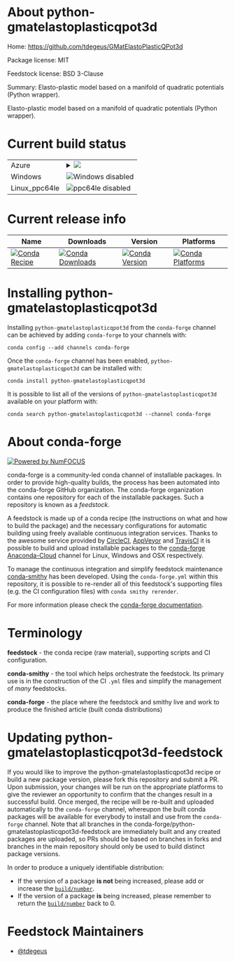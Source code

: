 About python-gmatelastoplasticqpot3d
====================================

Home: https://github.com/tdegeus/GMatElastoPlasticQPot3d

Package license: MIT

Feedstock license: BSD 3-Clause

Summary: Elasto-plastic model based on a manifold of quadratic potentials (Python wrapper).

Elasto-plastic model based on a manifold of quadratic potentials (Python wrapper).

Current build status
====================


<table>
    
  <tr>
    <td>Azure</td>
    <td>
      <details>
        <summary>
          <a href="https://dev.azure.com/conda-forge/feedstock-builds/_build/latest?definitionId=8602&branchName=master">
            <img src="https://dev.azure.com/conda-forge/feedstock-builds/_apis/build/status/python-gmatelastoplasticqpot3d-feedstock?branchName=master">
          </a>
        </summary>
        <table>
          <thead><tr><th>Variant</th><th>Status</th></tr></thead>
          <tbody><tr>
              <td>linux_python2.7</td>
              <td>
                <a href="https://dev.azure.com/conda-forge/feedstock-builds/_build/latest?definitionId=8602&branchName=master">
                  <img src="https://dev.azure.com/conda-forge/feedstock-builds/_apis/build/status/python-gmatelastoplasticqpot3d-feedstock?branchName=master&jobName=linux&configuration=linux_python2.7" alt="variant">
                </a>
              </td>
            </tr><tr>
              <td>linux_python3.6</td>
              <td>
                <a href="https://dev.azure.com/conda-forge/feedstock-builds/_build/latest?definitionId=8602&branchName=master">
                  <img src="https://dev.azure.com/conda-forge/feedstock-builds/_apis/build/status/python-gmatelastoplasticqpot3d-feedstock?branchName=master&jobName=linux&configuration=linux_python3.6" alt="variant">
                </a>
              </td>
            </tr><tr>
              <td>linux_python3.7</td>
              <td>
                <a href="https://dev.azure.com/conda-forge/feedstock-builds/_build/latest?definitionId=8602&branchName=master">
                  <img src="https://dev.azure.com/conda-forge/feedstock-builds/_apis/build/status/python-gmatelastoplasticqpot3d-feedstock?branchName=master&jobName=linux&configuration=linux_python3.7" alt="variant">
                </a>
              </td>
            </tr><tr>
              <td>linux_python3.8</td>
              <td>
                <a href="https://dev.azure.com/conda-forge/feedstock-builds/_build/latest?definitionId=8602&branchName=master">
                  <img src="https://dev.azure.com/conda-forge/feedstock-builds/_apis/build/status/python-gmatelastoplasticqpot3d-feedstock?branchName=master&jobName=linux&configuration=linux_python3.8" alt="variant">
                </a>
              </td>
            </tr><tr>
              <td>osx_python2.7</td>
              <td>
                <a href="https://dev.azure.com/conda-forge/feedstock-builds/_build/latest?definitionId=8602&branchName=master">
                  <img src="https://dev.azure.com/conda-forge/feedstock-builds/_apis/build/status/python-gmatelastoplasticqpot3d-feedstock?branchName=master&jobName=osx&configuration=osx_python2.7" alt="variant">
                </a>
              </td>
            </tr><tr>
              <td>osx_python3.6</td>
              <td>
                <a href="https://dev.azure.com/conda-forge/feedstock-builds/_build/latest?definitionId=8602&branchName=master">
                  <img src="https://dev.azure.com/conda-forge/feedstock-builds/_apis/build/status/python-gmatelastoplasticqpot3d-feedstock?branchName=master&jobName=osx&configuration=osx_python3.6" alt="variant">
                </a>
              </td>
            </tr><tr>
              <td>osx_python3.7</td>
              <td>
                <a href="https://dev.azure.com/conda-forge/feedstock-builds/_build/latest?definitionId=8602&branchName=master">
                  <img src="https://dev.azure.com/conda-forge/feedstock-builds/_apis/build/status/python-gmatelastoplasticqpot3d-feedstock?branchName=master&jobName=osx&configuration=osx_python3.7" alt="variant">
                </a>
              </td>
            </tr><tr>
              <td>osx_python3.8</td>
              <td>
                <a href="https://dev.azure.com/conda-forge/feedstock-builds/_build/latest?definitionId=8602&branchName=master">
                  <img src="https://dev.azure.com/conda-forge/feedstock-builds/_apis/build/status/python-gmatelastoplasticqpot3d-feedstock?branchName=master&jobName=osx&configuration=osx_python3.8" alt="variant">
                </a>
              </td>
            </tr>
          </tbody>
        </table>
      </details>
    </td>
  </tr>
  <tr>
    <td>Windows</td>
    <td>
      <img src="https://img.shields.io/badge/Windows-disabled-lightgrey.svg" alt="Windows disabled">
    </td>
  </tr>
  <tr>
    <td>Linux_ppc64le</td>
    <td>
      <img src="https://img.shields.io/badge/ppc64le-disabled-lightgrey.svg" alt="ppc64le disabled">
    </td>
  </tr>
</table>

Current release info
====================

| Name | Downloads | Version | Platforms |
| --- | --- | --- | --- |
| [![Conda Recipe](https://img.shields.io/badge/recipe-python--gmatelastoplasticqpot3d-green.svg)](https://anaconda.org/conda-forge/python-gmatelastoplasticqpot3d) | [![Conda Downloads](https://img.shields.io/conda/dn/conda-forge/python-gmatelastoplasticqpot3d.svg)](https://anaconda.org/conda-forge/python-gmatelastoplasticqpot3d) | [![Conda Version](https://img.shields.io/conda/vn/conda-forge/python-gmatelastoplasticqpot3d.svg)](https://anaconda.org/conda-forge/python-gmatelastoplasticqpot3d) | [![Conda Platforms](https://img.shields.io/conda/pn/conda-forge/python-gmatelastoplasticqpot3d.svg)](https://anaconda.org/conda-forge/python-gmatelastoplasticqpot3d) |

Installing python-gmatelastoplasticqpot3d
=========================================

Installing `python-gmatelastoplasticqpot3d` from the `conda-forge` channel can be achieved by adding `conda-forge` to your channels with:

```
conda config --add channels conda-forge
```

Once the `conda-forge` channel has been enabled, `python-gmatelastoplasticqpot3d` can be installed with:

```
conda install python-gmatelastoplasticqpot3d
```

It is possible to list all of the versions of `python-gmatelastoplasticqpot3d` available on your platform with:

```
conda search python-gmatelastoplasticqpot3d --channel conda-forge
```


About conda-forge
=================

[![Powered by NumFOCUS](https://img.shields.io/badge/powered%20by-NumFOCUS-orange.svg?style=flat&colorA=E1523D&colorB=007D8A)](http://numfocus.org)

conda-forge is a community-led conda channel of installable packages.
In order to provide high-quality builds, the process has been automated into the
conda-forge GitHub organization. The conda-forge organization contains one repository
for each of the installable packages. Such a repository is known as a *feedstock*.

A feedstock is made up of a conda recipe (the instructions on what and how to build
the package) and the necessary configurations for automatic building using freely
available continuous integration services. Thanks to the awesome service provided by
[CircleCI](https://circleci.com/), [AppVeyor](https://www.appveyor.com/)
and [TravisCI](https://travis-ci.com/) it is possible to build and upload installable
packages to the [conda-forge](https://anaconda.org/conda-forge)
[Anaconda-Cloud](https://anaconda.org/) channel for Linux, Windows and OSX respectively.

To manage the continuous integration and simplify feedstock maintenance
[conda-smithy](https://github.com/conda-forge/conda-smithy) has been developed.
Using the ``conda-forge.yml`` within this repository, it is possible to re-render all of
this feedstock's supporting files (e.g. the CI configuration files) with ``conda smithy rerender``.

For more information please check the [conda-forge documentation](https://conda-forge.org/docs/).

Terminology
===========

**feedstock** - the conda recipe (raw material), supporting scripts and CI configuration.

**conda-smithy** - the tool which helps orchestrate the feedstock.
                   Its primary use is in the construction of the CI ``.yml`` files
                   and simplify the management of *many* feedstocks.

**conda-forge** - the place where the feedstock and smithy live and work to
                  produce the finished article (built conda distributions)


Updating python-gmatelastoplasticqpot3d-feedstock
=================================================

If you would like to improve the python-gmatelastoplasticqpot3d recipe or build a new
package version, please fork this repository and submit a PR. Upon submission,
your changes will be run on the appropriate platforms to give the reviewer an
opportunity to confirm that the changes result in a successful build. Once
merged, the recipe will be re-built and uploaded automatically to the
`conda-forge` channel, whereupon the built conda packages will be available for
everybody to install and use from the `conda-forge` channel.
Note that all branches in the conda-forge/python-gmatelastoplasticqpot3d-feedstock are
immediately built and any created packages are uploaded, so PRs should be based
on branches in forks and branches in the main repository should only be used to
build distinct package versions.

In order to produce a uniquely identifiable distribution:
 * If the version of a package **is not** being increased, please add or increase
   the [``build/number``](https://conda.io/docs/user-guide/tasks/build-packages/define-metadata.html#build-number-and-string).
 * If the version of a package **is** being increased, please remember to return
   the [``build/number``](https://conda.io/docs/user-guide/tasks/build-packages/define-metadata.html#build-number-and-string)
   back to 0.

Feedstock Maintainers
=====================

* [@tdegeus](https://github.com/tdegeus/)

